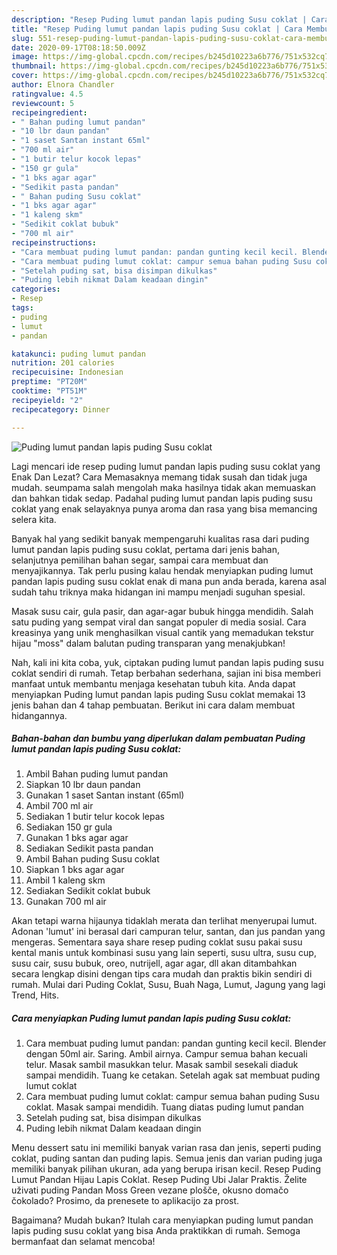 ```yaml
---
description: "Resep Puding lumut pandan lapis puding Susu coklat | Cara Membuat Puding lumut pandan lapis puding Susu coklat Yang Bikin Ngiler"
title: "Resep Puding lumut pandan lapis puding Susu coklat | Cara Membuat Puding lumut pandan lapis puding Susu coklat Yang Bikin Ngiler"
slug: 551-resep-puding-lumut-pandan-lapis-puding-susu-coklat-cara-membuat-puding-lumut-pandan-lapis-puding-susu-coklat-yang-bikin-ngiler
date: 2020-09-17T08:18:50.009Z
image: https://img-global.cpcdn.com/recipes/b245d10223a6b776/751x532cq70/puding-lumut-pandan-lapis-puding-susu-coklat-foto-resep-utama.jpg
thumbnail: https://img-global.cpcdn.com/recipes/b245d10223a6b776/751x532cq70/puding-lumut-pandan-lapis-puding-susu-coklat-foto-resep-utama.jpg
cover: https://img-global.cpcdn.com/recipes/b245d10223a6b776/751x532cq70/puding-lumut-pandan-lapis-puding-susu-coklat-foto-resep-utama.jpg
author: Elnora Chandler
ratingvalue: 4.5
reviewcount: 5
recipeingredient:
- " Bahan puding lumut pandan"
- "10 lbr daun pandan"
- "1 saset Santan instant 65ml"
- "700 ml air"
- "1 butir telur kocok lepas"
- "150 gr gula"
- "1 bks agar agar"
- "Sedikit pasta pandan"
- " Bahan puding Susu coklat"
- "1 bks agar agar"
- "1 kaleng skm"
- "Sedikit coklat bubuk"
- "700 ml air"
recipeinstructions:
- "Cara membuat puding lumut pandan: pandan gunting kecil kecil. Blender dengan 50ml air. Saring. Ambil airnya. Campur semua bahan kecuali telur. Masak sambil masukkan telur. Masak sambil sesekali diaduk sampai mendidih. Tuang ke cetakan. Setelah agak sat membuat puding lumut coklat"
- "Cara membuat puding lumut coklat: campur semua bahan puding Susu coklat. Masak sampai mendidih. Tuang diatas puding lumut pandan"
- "Setelah puding sat, bisa disimpan dikulkas"
- "Puding lebih nikmat Dalam keadaan dingin"
categories:
- Resep
tags:
- puding
- lumut
- pandan

katakunci: puding lumut pandan 
nutrition: 201 calories
recipecuisine: Indonesian
preptime: "PT20M"
cooktime: "PT51M"
recipeyield: "2"
recipecategory: Dinner

---
```



![Puding lumut pandan lapis puding Susu coklat](https://img-global.cpcdn.com/recipes/b245d10223a6b776/751x532cq70/puding-lumut-pandan-lapis-puding-susu-coklat-foto-resep-utama.jpg)

Lagi mencari ide resep puding lumut pandan lapis puding susu coklat yang Enak Dan Lezat? Cara Memasaknya memang tidak susah dan tidak juga mudah. seumpama salah mengolah maka hasilnya tidak akan memuaskan dan bahkan tidak sedap. Padahal puding lumut pandan lapis puding susu coklat yang enak selayaknya punya aroma dan rasa yang bisa memancing selera kita.

Banyak hal yang sedikit banyak mempengaruhi kualitas rasa dari puding lumut pandan lapis puding susu coklat, pertama dari jenis bahan, selanjutnya pemilihan bahan segar, sampai cara membuat dan menyajikannya. Tak perlu pusing kalau hendak menyiapkan puding lumut pandan lapis puding susu coklat enak di mana pun anda berada, karena asal sudah tahu triknya maka hidangan ini mampu menjadi suguhan spesial.

Masak susu cair, gula pasir, dan agar-agar bubuk hingga mendidih. Salah satu puding yang sempat viral dan sangat populer di media sosial. Cara kreasinya yang unik menghasilkan visual cantik yang memadukan tekstur hijau &#34;moss&#34; dalam balutan puding transparan yang menakjubkan!


Nah, kali ini kita coba, yuk, ciptakan puding lumut pandan lapis puding susu coklat sendiri di rumah. Tetap berbahan sederhana, sajian ini bisa memberi manfaat untuk membantu menjaga kesehatan tubuh kita. Anda dapat menyiapkan Puding lumut pandan lapis puding Susu coklat memakai 13 jenis bahan dan 4 tahap pembuatan. Berikut ini cara dalam membuat hidangannya.

<!--inarticleads1-->

##### Bahan-bahan dan bumbu yang diperlukan dalam pembuatan Puding lumut pandan lapis puding Susu coklat:

1. Ambil  Bahan puding lumut pandan
1. Siapkan 10 lbr daun pandan
1. Gunakan 1 saset Santan instant (65ml)
1. Ambil 700 ml air
1. Sediakan 1 butir telur kocok lepas
1. Sediakan 150 gr gula
1. Gunakan 1 bks agar agar
1. Sediakan Sedikit pasta pandan
1. Ambil  Bahan puding Susu coklat
1. Siapkan 1 bks agar agar
1. Ambil 1 kaleng skm
1. Sediakan Sedikit coklat bubuk
1. Gunakan 700 ml air


Akan tetapi warna hijaunya tidaklah merata dan terlihat menyerupai lumut. Adonan &#39;lumut&#39; ini berasal dari campuran telur, santan, dan jus pandan yang mengeras. Sementara saya share resep puding coklat susu pakai susu kental manis untuk kombinasi susu yang lain seperti, susu ultra, susu cup, susu cair, susu bubuk, oreo, nutrijell, agar agar, dll akan ditambahkan secara lengkap disini dengan tips cara mudah dan praktis bikin sendiri di rumah. Mulai dari Puding Coklat, Susu, Buah Naga, Lumut, Jagung yang lagi Trend, Hits. 

<!--inarticleads2-->

##### Cara menyiapkan Puding lumut pandan lapis puding Susu coklat:

1. Cara membuat puding lumut pandan: pandan gunting kecil kecil. Blender dengan 50ml air. Saring. Ambil airnya. Campur semua bahan kecuali telur. Masak sambil masukkan telur. Masak sambil sesekali diaduk sampai mendidih. Tuang ke cetakan. Setelah agak sat membuat puding lumut coklat
1. Cara membuat puding lumut coklat: campur semua bahan puding Susu coklat. Masak sampai mendidih. Tuang diatas puding lumut pandan
1. Setelah puding sat, bisa disimpan dikulkas
1. Puding lebih nikmat Dalam keadaan dingin


Menu dessert satu ini memiliki banyak varian rasa dan jenis, seperti puding coklat, puding santan dan puding lapis. Semua jenis dan varian puding juga memiliki banyak pilihan ukuran, ada yang berupa irisan kecil. Resep Puding Lumut Pandan Hijau Lapis Coklat. Resep Puding Ubi Jalar Praktis. Želite uživati puding Pandan Moss Green vezane plošče, okusno domačo čokolado? Prosimo, da prenesete to aplikacijo za prost. 

Bagaimana? Mudah bukan? Itulah cara menyiapkan puding lumut pandan lapis puding susu coklat yang bisa Anda praktikkan di rumah. Semoga bermanfaat dan selamat mencoba!
